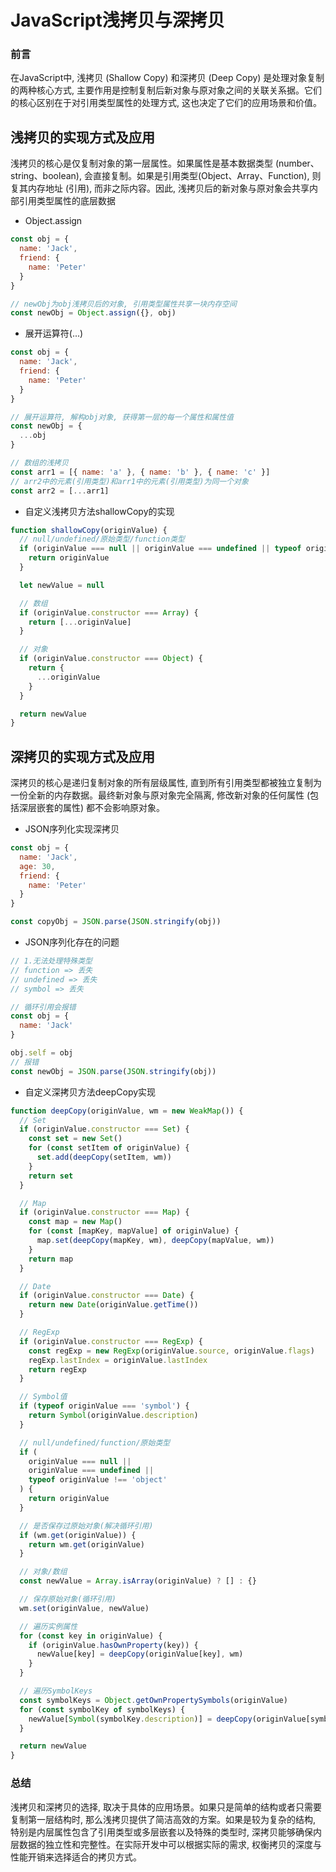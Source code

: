 # JavaScript浅拷贝与深拷贝

### 前言
在JavaScript中, 浅拷贝 (Shallow Copy) 和深拷贝 (Deep Copy) 是处理对象复制的两种核心方式, 主要作用是控制复制后新对象与原对象之间的关联关系据。它们的核心区别在于对引用类型属性的处理方式, 这也决定了它们的应用场景和价值。

## 浅拷贝的实现方式及应用  
浅拷贝的核心是仅复制对象的第一层属性。如果属性是基本数据类型 (number、string、boolean), 会直接复制。如果是引用类型(Object、Array、Function), 则复其内存地址 (引用), 而非之际内容。因此, 浅拷贝后的新对象与原对象会共享内部引用类型属性的底层数据

 - Object.assign

```javascript
const obj = {
  name: 'Jack',
  friend: {
    name: 'Peter'
  }
}

// newObj为obj浅拷贝后的对象, 引用类型属性共享一块内存空间
const newObj = Object.assign({}, obj)
```

 - 展开运算符(...) 

```javascript
const obj = {
  name: 'Jack',
  friend: {
    name: 'Peter'
  }
}

// 展开运算符, 解构obj对象, 获得第一层的每一个属性和属性值
const newObj = {
  ...obj
}

// 数组的浅拷贝
const arr1 = [{ name: 'a' }, { name: 'b' }, { name: 'c' }]
// arr2中的元素(引用类型)和arr1中的元素(引用类型)为同一个对象
const arr2 = [...arr1]
```

- 自定义浅拷贝方法shallowCopy的实现
```javascript
function shallowCopy(originValue) {
  // null/undefined/原始类型/function类型
  if (originValue === null || originValue === undefined || typeof originValue !== 'object') {
    return originValue
  }

  let newValue = null

  // 数组
  if (originValue.constructor === Array) {
    return [...originValue]
  }

  // 对象
  if (originValue.constructor === Object) {
    return {
      ...originValue
    }
  }

  return newValue
}
```

## 深拷贝的实现方式及应用
深拷贝的核心是递归复制对象的所有层级属性, 直到所有引用类型都被独立复制为一份全新的内存数据。最终新对象与原对象完全隔离, 修改新对象的任何属性 (包括深层嵌套的属性) 都不会影响原对象。

- JSON序列化实现深拷贝
```javascript
const obj = {
  name: 'Jack',
  age: 30,
  friend: {
    name: 'Peter'
  }
}

const copyObj = JSON.parse(JSON.stringify(obj))
```

- JSON序列化存在的问题
```javascript
// 1.无法处理特殊类型
// function => 丢失
// undefined => 丢失
// symbol => 丢失

// 循环引用会报错
const obj = {
  name: 'Jack'
}

obj.self = obj
// 报错
const newObj = JSON.parse(JSON.stringify(obj))
```

- 自定义深拷贝方法deepCopy实现
```javascript
function deepCopy(originValue, wm = new WeakMap()) {
  // Set
  if (originValue.constructor === Set) {
    const set = new Set()
    for (const setItem of originValue) {
      set.add(deepCopy(setItem, wm))
    }
    return set
  }

  // Map
  if (originValue.constructor === Map) {
    const map = new Map()
    for (const [mapKey, mapValue] of originValue) {
      map.set(deepCopy(mapKey, wm), deepCopy(mapValue, wm))
    }
    return map
  }

  // Date
  if (originValue.constructor === Date) {
    return new Date(originValue.getTime())
  }

  // RegExp
  if (originValue.constructor === RegExp) {
    const regExp = new RegExp(originValue.source, originValue.flags)
    regExp.lastIndex = originValue.lastIndex
    return regExp
  }

  // Symbol值
  if (typeof originValue === 'symbol') {
    return Symbol(originValue.description)
  }

  // null/undefined/function/原始类型
  if (
    originValue === null ||
    originValue === undefined ||
    typeof originValue !== 'object'
  ) {
    return originValue
  }

  // 是否保存过原始对象(解决循环引用)
  if (wm.get(originValue)) {
    return wm.get(originValue)
  }

  // 对象/数组
  const newValue = Array.isArray(originValue) ? [] : {}

  // 保存原始对象(循环引用)
  wm.set(originValue, newValue)

  // 遍历实例属性
  for (const key in originValue) {
    if (originValue.hasOwnProperty(key)) {
      newValue[key] = deepCopy(originValue[key], wm)
    }
  }

  // 遍历SymbolKeys
  const symbolKeys = Object.getOwnPropertySymbols(originValue)
  for (const symbolKey of symbolKeys) {
    newValue[Symbol(symbolKey.description)] = deepCopy(originValue[symbolKey], wm)
  }

  return newValue
}
```

### 总结
浅拷贝和深拷贝的选择, 取决于具体的应用场景。如果只是简单的结构或者只需要复制第一层结构时, 那么浅拷贝提供了简洁高效的方案。如果是较为复杂的结构, 特别是内层属性包含了引用类型或多层嵌套以及特殊的类型时, 深拷贝能够确保内层数据的独立性和完整性。在实际开发中可以根据实际的需求, 权衡拷贝的深度与性能开销来选择适合的拷贝方式。
